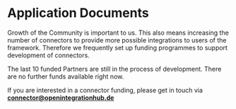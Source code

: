 # Application Documents

Growth of the Community is important to us. This also means increasing the number of connectors to provide more possible integrations to users of the framework. Therefore we frequently set up funding programmes to support development of connectors.

The last 10 funded Partners are still in the process of development. There are no further funds available right now.

If you are interested in a connector funding, please get in touch via **connector@openintegrationhub.de**
